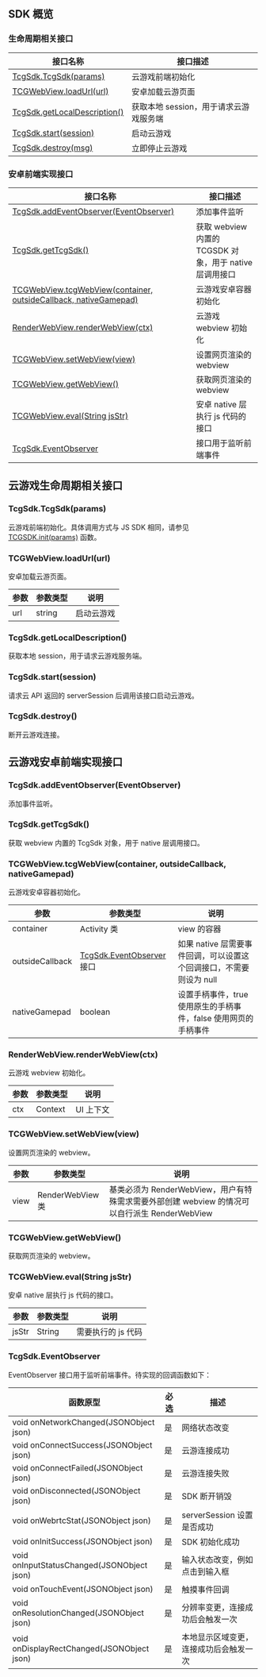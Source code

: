 ## SDK 概览

### 生命周期相关接口

| 接口名称                           | 接口描述                |
| ------------------------------------------------------------ | -------------------------------------- |
| [TcgSdk.TcgSdk(params)](#tcgsdk.tcgsdk(params)) | 云游戏前端初始化            |
| [TCGWebView.loadUrl(url)](#tcgwebview.loadurl(url)) | 安卓加载云游页面            |
| [TcgSdk.getLocalDescription()](#tcgsdk.getlocaldescription()) | 获取本地 session，用于请求云游戏服务端 |
| [TcgSdk.start(session)](#tcgsdk.start(session)) | 启动云游戏               |
| [TcgSdk.destroy(msg)](#tcgsdk.destroy()) | 立即停止云游戏             |

### 安卓前端实现接口

| 接口名称                           | 接口描述                        |
| ------------------------------------------------------------ | ------------------------------------------------------- |
| [TcgSdk.addEventObserver(EventObserver)](#tcgsdk.addeventobserver(eventobserver)) | 添加事件监听                      |
| [TcgSdk.getTcgSdk()](#tcgsdk.gettcgsdk()) | 获取 webview 内置的 TCGSDK 对象，用于 native 层调用接口 |
| [TCGWebView.tcgWebView(container, outsideCallback, nativeGamepad)](#tcgwebview.tcgwebview(container.2C-outsidecallback.2C-nativegamepad)) | 云游戏安卓容器初始化                  |
| [RenderWebView.renderWebView(ctx)](#renderwebview.renderwebview(ctx)) | 云游戏 webview 初始化                  |
| [TCGWebView.setWebView(view)](#tcgwebview.setwebview(view)) | 设置网页渲染的 webview                 |
| [TCGWebView.getWebView()](#tcgwebview.getwebview()) | 获取网页渲染的 webview                 |
| [TCGWebView.eval(String jsStr)](#tcgwebview.eval(string-jsstr)) | 安卓 native 层执行 js 代码的接口            |
| [TcgSdk.EventObserver](#tcgsdk.eventobserver)        | 接口用于监听前端事件                  |


## 云游戏生命周期相关接口

### TcgSdk.TcgSdk(params)

云游戏前端初始化。具体调用方式与 JS SDK 相同，请参见 [TCGSDK.init(params)](https://tcloud-doc.isd.com/document/product/1547/72694?!preview&!editLang=zh#tcgsdk.init(params)) 函数。

### TCGWebView.loadUrl(url)

安卓加载云游页面。

| 参数 | 参数类型 | 说明    |
| ---- | -------- | ---------- |
| url | string  | 启动云游戏 |


### TcgSdk.getLocalDescription()

获取本地 session，用于请求云游戏服务端。

### TcgSdk.start(session)

请求云 API 返回的 serverSession 后调用该接口启动云游戏。
  

### TcgSdk.destroy()

断开云游戏连接。


## 云游戏安卓前端实现接口

### TcgSdk.addEventObserver(EventObserver)

添加事件监听。

### TcgSdk.getTcgSdk()

获取 webview 内置的 TcgSdk 对象，用于 native 层调用接口。


### TCGWebView.tcgWebView(container, outsideCallback, nativeGamepad)

云游戏安卓容器初始化。

| 参数      | 参数类型         | 说明                             |
| --------------- | ------------------------- | ------------------------------------------------------------ |
| container    | Activity 类        | view 的容器                         |
| outsideCallback | [TcgSdk.EventObserver](#tcgsdk.eventobserver) 接口 | 如果 native 层需要事件回调，可以设置这个回调接口，不需要则设为 null |
| nativeGamepad  | boolean          | 设置手柄事件，true 使用原生的手柄事件，false 使用网页的手柄事件 |


### RenderWebView.renderWebView(ctx)

云游戏 webview 初始化。

| 参数 | 参数类型 | 说明   |
| ---- | -------- | --------- |
| ctx | Context | UI 上下文 |


### TCGWebView.setWebView(view)

设置网页渲染的 webview。

| 参数 | 参数类型     | 说明                             |
| ---- | ---------------- | ------------------------------------------------------------ |
| view | RenderWebView 类 | 基类必须为 RenderWebView，用户有特殊需求需要外部创建 webview 的情况可以自行派生 RenderWebView |


### TCGWebView.getWebView()

获取网页渲染的 webview。


### TCGWebView.eval(String jsStr)

安卓 native 层执行 js 代码的接口。

| 参数 | 参数类型 | 说明        |
| ----- | -------- | ------------------ |
| jsStr | String  | 需要执行的 js 代码 |



### TcgSdk.EventObserver

EventObserver 接口用于监听前端事件。待实现的回调函数如下：

| 函数原型                  | 必选 | 描述                  |
| ------------------------------------------ | ---- | -------------------------------------- |
| void onNetworkChanged(JSONObject json)   | 是  | 网络状态改变              |
| void onConnectSuccess(JSONObject json)   | 是  | 云游连接成功              |
| void onConnectFailed(JSONObject json)   | 是  | 云游连接失败              |
| void onDisconnected(JSONObject json)    | 是  | SDK 断开销毁              |
| void onWebrtcStat(JSONObject json)     | 是  | serverSession 设置是否成功       |
| void onInitSuccess(JSONObject json)    | 是  | SDK 初始化成功             |
| void onInputStatusChanged(JSONObject json) | 是  | 输入状态改变，例如点击到输入框     |
| void onTouchEvent(JSONObject json)     | 是  | 触摸事件回调              |
| void onResolutionChanged(JSONObject json) | 是  | 分辨率变更，连接成功后会触发一次    |
| void onDisplayRectChanged(JSONObject json) | 是  | 本地显示区域变更，连接成功后会触发一次 |
